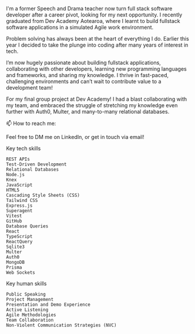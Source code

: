 
I'm a former Speech and Drama teacher now turn full stack software developer after a career pivot, looking for my next opportunity. I recently graduated from Dev Academy Aotearoa, where I learnt to build fullstack software applications in a simulated Agile work environment.

Problem solving has always been at the heart of everything I do. Earlier this year I decided to take the plunge into coding after many years of interest in tech.

I’m now hugely passionate about building fullstack applications, collaborating with other developers, learning new programming languages and frameworks, and sharing my knowledge. I thrive in fast-paced, challenging environments and can’t wait to contribute value to a development team!

For my final group project at Dev Academy! I had a blast collaborating with my team, and embraced the struggle of stretching my knowledge even further with Auth0, Multer, and many-to-many relational databases.

📫 How to reach me:

Feel free to DM me on LinkedIn, or get in touch via email!

Key tech skills

    REST APIs
    Test-Driven Development
    Relational Databases
    Node.js
    Knex
    JavaScript
    HTML5
    Cascading Style Sheets (CSS)
    Tailwind CSS
    Express.js
    Superagent
    Vitest
    GitHub
    Database Queries
    React
    TypeScript
    ReactQuery
    Sqlite3
    Multer
    Auth0
    MongoDB
    Prisma
    Web Sockets

Key human skills

    Public Speaking
    Project Management
    Presentation and Demo Experience
    Active Listening
    Agile Methodologies
    Team Collaboration
    Non-Violent Communication Strategies (NVC)
